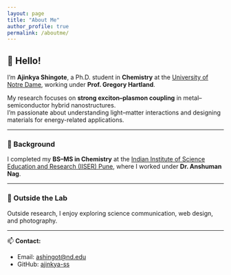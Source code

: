 ```yaml
---
layout: page
title: "About Me"
author_profile: true
permalink: /aboutme/
---
```


## 👋 Hello!

I’m **Ajinkya Shingote**, a Ph.D. student in **Chemistry** at the [University of Notre Dame](https://chemistry.nd.edu/), working under **Prof. Gregory Hartland**.

My research focuses on **strong exciton–plasmon coupling** in metal–semiconductor hybrid nanostructures.  
I’m passionate about understanding light–matter interactions and designing materials for energy-related applications.

---

### 🧪 Background

I completed my **BS–MS in Chemistry** at the [Indian Institute of Science Education and Research (IISER) Pune](https://www.iiserpune.ac.in/), where I worked under **Dr. Anshuman Nag**.

---

### 🌱 Outside the Lab
Outside research, I enjoy exploring science communication, web design, and photography.

---

📫 **Contact:**  
- Email: ashingot@nd.edu  
- GitHub: [ajinkya-ss](https://github.com/ajinkya-ss)
